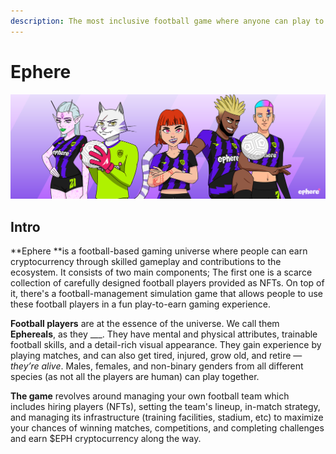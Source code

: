 ```yaml
---
description: The most inclusive football game where anyone can play to earn.
---
```


# Ephere

![](<.gitbook/assets/TW Banner.png>)

## Intro

**Ephere **is a football-based gaming universe where people can earn cryptocurrency through skilled gameplay and contributions to the ecosystem. It consists of two main components; The first one is a scarce collection of carefully designed football players provided as NFTs. On top of it, there's a football-management simulation game that allows people to use these football players in a fun play-to-earn gaming experience.

**Football players** are at the essence of the universe. We call them **Ephereals**, as they \_\_\_. They have mental and physical attributes, trainable football skills, and a detail-rich visual appearance. They gain experience by playing matches, and can also get tired, injured, grow old, and retire — _they’re alive_. Males, females, and non-binary genders from all different species (as not all the players are human) can play together.

**The game** revolves around managing your own football team which includes hiring players (NFTs), setting the team's lineup, in-match strategy, and managing its infrastructure (training facilities, stadium, etc) to maximize your chances of winning matches, competitions, and completing challenges and earn $EPH cryptocurrency along the way.&#x20;
